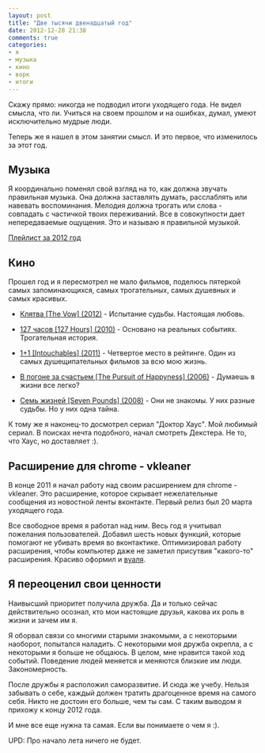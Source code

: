 ```yaml
---
layout: post
title: "Две тысячи двенадцатый год"
date: 2012-12-28 21:38
comments: true
categories:
- я
- музыка
- кино
- ворк
- итоги
---
```


Скажу прямо: никогда не подводил итоги уходящего года. Не видел смысла, что ли. Учиться на своем прошлом и на ошибках, думал, умеют исключительно мудрые люди.

Теперь же я нашел в этом занятии смысл. И это первое, что изменилось за этот год.

<!-- more -->

## Музыка

Я координально поменял свой взгляд на то, как должна звучать правильная музыка. Она должна заставлять думать, расслаблять или навевать воспоминания. Мелодия должна трогать или слова - совпадать с частичкой твоих переживаний. Все в совокупности дает непередаваемые ощущения. Это и называю я правильной музыкой.

[Плейлист за 2012 год](http://muzebra.com/playlist/43198/)

## Кино

Прошел год и я пересмотрел не мало фильмов, поделюсь пятеркой самых запоминающихся, самых трогательных, самых душевных и самых красивых.

* [Клятва [The Vow] (2012)](http://www.kinopoisk.ru/film/506296/) - Испытание судьбы. Настоящая любовь.

* [127 часов [127 Hours] (2010)](http://www.kinopoisk.ru/film/484878/) - Основано на реальных событиях. Трогательная история.

* [1+1 [Intouchables] (2011)](http://www.kinopoisk.ru/film/535341/) - Четвертое место в рейтинге. Один из самых душещипательных фильмов за всю мою жизнь.

* [В погоне за счастьем [The Pursuit of Happyness] (2006)](http://www.kinopoisk.ru/film/104938/) - Думаешь в жизни все легко?

* [Семь жизней [Seven Pounds] (2008)](http://www.kinopoisk.ru/film/395787/) - Они не знакомы. У них разные судьбы. Но у них одна тайна.

К тому же я наконец-то досмотрел сериал "Доктор Хаус". Мой любимый сериал. В поисках нечта подобного, начал смотреть Декстера. Не то, что Хаус, но доставляет :).

## Расширение для chrome - vkleaner

В конце 2011 я начал работу над своим расширением для chrome - vkleaner. Это расширение, которое скрывает нежелательные сообщения из новостной ленты вконтакте. Первый релиз был 20 марта уходящего года.

Все свободное время я работал над ним. Весь год я учитывал пожелания пользователей. Добавил шесть новых функций, которые помогают не убивать время во вконтактике. Оптимизировал работу расширения, чтобы компьютер даже не заметил присутвия "какого-то" расширения. Красиво оформил и [вуаля](https://chrome.google.com/webstore/detail/vkleaner/hihkbknagjnjjplanppeaaelkckkjcme).

## Я переоценил свои ценности

Наивысший приоритет получила дружба. Да и только сейчас действительно осознал, кто мои настоящие друзья, какова их роль в жизни и зачем им я.

Я оборвал связи со многими старыми знакомыми, а с некоторыми наоборот, попытался наладить. С некоторыми моя дружба окрепла, а с некоторыми я больше не общаюсь. В целом, мне нравится такой ход событий. Поведение людей меняется и меняются близкие им люди. Закономерность.

После дружбы я расположил саморазвитие. И сюда же учебу. Нельзя забывать о себе, каждый должен тратить драгоценное время на самого себя. Никто не достоин его больше, чем ты сам. С таким выводом я прихожу к концу 2012 года.

И мне все еще нужна та самая. Если вы понимаете о чем я :).

UPD: Про начало лета ничего не будет.
